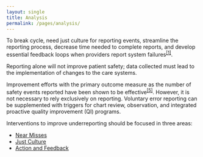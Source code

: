 ```yaml
---
layout: single
title: Analysis
permalink: /pages/analysis/
---
```


To break cycle, need just culture for reporting events, streamline the reporting process, decrease time needed to complete reports, and develop essential feedback loops when providers report system failures<sup>[[1]](https://rauchb.github.io/RMI-5103/assets/sources/#1)</sup>.

Reporting alone will not improve patient safety; data collected must lead to the implementation of changes to the care systems.

Improvement efforts with the primary outcome measure as the number of safety events reported have been shown to be effective<sup>[[5]](https://rauchb.github.io/RMI-5103/assets/sources/#5)</sup>. However, it is not necessary to rely exclusively on reporting. Voluntary error reporting can be supplemented with triggers for chart review, observation, and integrated proactive quality improvement (QI) programs. 

Interventions to improve underreporting should be focused in three areas:
- [Near Misses](https://rauchb.github.io/RMI-5103/pages/analysis/nearmiss/)
- [Just Culture](https://rauchb.github.io/RMI-5103/pages/analysis/culture/)
- [Action and Feedback](https://rauchb.github.io/RMI-5103/pages/analysis/feedback/)